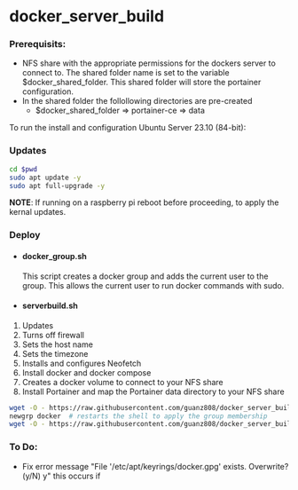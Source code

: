 # docker_server_build
### Prerequisits:
* NFS share with the appropriate permissions for the dockers server to connect to.  The shared folder name is set to the variable $docker_shared_folder.  This shared folder will store the portainer configuration.
* In the shared folder the follollowing directories are pre-created
    * $docker_shared_folder => portainer-ce => data   

To run the install and configuration Ubuntu Server 23.10 (84-bit):  
### Updates  
```bash
cd $pwd
sudo apt update -y
sudo apt full-upgrade -y
```
**NOTE**: If running on a raspberry pi reboot before proceeding, to apply the kernal updates.  
### Deploy  
* #### docker_group.sh    
    This script creates a docker group and adds the current user to the group.  This allows the current user to run docker commands with sudo.  
* #### serverbuild.sh  
1. Updates
1. Turns off firewall
1. Sets the host name
1. Sets the timezone 
1. Installs and configures Neofetch
1. Install docker and docker compose
1. Creates a docker volume to connect to your NFS share
1. Install Portainer and map the Portainer data directory to your NFS share
```bash
wget -O - https://raw.githubusercontent.com/guanz808/docker_server_build/main/docker_group.sh | bash
newgrp docker  # restarts the shell to apply the group membership
wget -O - https://raw.githubusercontent.com/guanz808/docker_server_build/main/serverbuild.sh | bash
```

### To Do:
* Fix error message "File '/etc/apt/keyrings/docker.gpg' exists. Overwrite? (y/N) y" this occurs if
